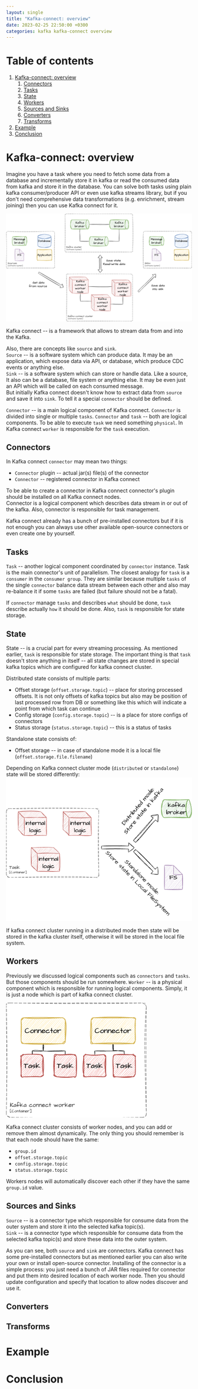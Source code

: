 ```yaml
---
layout: single
title: "Kafka-connect: overview"
date: 2023-02-25 22:50:00 +0300
categories: kafka kafka-connect overview
---
```


# Table of contents
1. [Kafka-connect: overview](#kafka-connect-overview)
   1. [Connectors](#connectors)
   2. [Tasks](#tasks)
   3. [State](#state)
   4. [Workers](#workers)
   5. [Sources and Sinks](#sources-and-sinks)
   6. [Converters](#converters)
   7. [Transforms](#transforms)
2. [Example](#example)
3. [Conclusion](#conclusion)

# Kafka-connect: overview <a name="kafka-connect-overview"></a>
Imagine you have a task where you need to fetch some data from a database and incrementally store it in kafka or read the consumed data from kafka and store it in the database.
You can solve both tasks using plain kafka consumer/producer API or even use kafka streams library, 
but if you don't need comprehensive data transformations (e.g. enrichment, stream joining) then you can use Kafka connect for it.

![Kafka connect concepts](/assets/images/2023/kafka-connect-concepts.png)

Kafka connect -- is a framework that allows to stream data from and into the Kafka.

Also, there are concepts like `source` and `sink`.  
`Source` -- is a software system which can produce data. It may be an application, which expose data via API, or database, which produce CDC events or anything else.  
`Sink` -- is a software system which can store or handle data. Like a source, It also can be a database, file system or anything else. It may be even just an API which will be called on each consumed message.  
But initially Kafka connect doesn't know how to extract data from `source` and save it into `sink`. To tell it a special `connector` should be defined.

`Connector` -- is a main logical component of Kafka connect. `Connector` is divided into single or multiple `tasks`.
`Connector` and `task` -- both are logical components. To be able to execute `task` we need something `physical`. In Kafka connect `worker` is responsible for the `task` execution.

## Connectors <a name="connectors"></a>
In Kafka connect `connector` may mean two things:
- `Connector` plugin -- actual jar(s) file(s) of the connector
- `Connector` -- registered connector in Kafka connect

To be able to create a connector in Kafka connect connector's plugin should be installed on all Kafka connect nodes.   
Connector is a logical component which describes data stream in or out of the kafka. Also, connector is responsible for task management.

Kafka connect already has a bunch of pre-installed connectors but if it is not enough you can always use other available open-source connectors or even create one by yourself. 

## Tasks <a name="tasks"></a>
`Task` -- another logical component coordinated by `connector` instance. Task is the main connector's unit of parallelism.
The closest analogy for `task` is a `consumer` in the `consumer group`. They are similar because multiple `tasks` of the single `connector` balance data stream between each other and also may re-balance it
if some `tasks` are failed (but failure should not be a fatal).

If `connector` manage `tasks` and describes `what` should be done, `task` describe actually `how` it should be done. Also, `task` 
is responsible for state storage.

## State <a name="state"></a>
State -- is a crucial part for every streaming processing. As mentioned earlier, `task` is responsible for state storage.
The important thing is that `task` doesn't store anything in itself -- all state changes are stored in special kafka topics which are configured 
for kafka connect cluster. 

Distributed state consists of multiple parts:
- Offset storage (`offset.storage.topic`) -- place for storing processed offsets. It is not only offsets of kafka topics but also may be position of last processed row from DB or something like this which will indicate a point from which task can continue 
- Config storage (`config.storage.topic`) -- is a place for store configs of connectors
- Status storage (`status.storage.topic`) -- this is a status of tasks

Standalone state consists of:
- Offset storage -- in case of standalone mode it is a local file (`offset.storage.file.filename`)

Depending on Kafka connect cluster mode (`distributed` or `standalone`) state will be stored differently:
![Kafka connect task state storage](/assets/images/2023/kafka-connect-task-state-storage.png)

If kafka connect cluster running in a distributed mode then state will be stored in the kafka cluster itself,
otherwise it will be stored in the local file system.

## Workers <a name="workers"></a>
Previously we discussed logical components such as `connectors` and `tasks`. But those components should be run somewhere.
`Worker` -- is a physical component which is responsible for running logical components. Simply, it is just a node which is part of kafka connect cluster. 

![Kafka connect worker](/assets/images/2023/kafka-connect-worker.png)

Kafka connect cluster consists of worker nodes, and you can add or remove them almost dynamically. The only thing you should remember is
that each node should have the same:
- `group.id`
- `offset.storage.topic`
- `config.storage.topic`
- `status.storage.topic`

Workers nodes will automatically discover each other if they have the same `group.id` value.

## Sources and Sinks <a name="sources-and-sinks"></a>
`Source` -- is a connector type which responsible for consume data from the outer system and store it into the selected kafka topic(s).  
`Sink` -- is a connector type which responsible for consume data from the selected kafka topic(s) and store these data into the outer system.

As you can see, both `source` and `sink` are connectors. Kafka connect has some pre-installed connectors but as mentioned earlier you can also write your own or install open-source connector.
Installing of the connector is a simple process: you just need a bunch of JAR files required for connector and put them into desired location of each worker node. Then you should update configuration
and specify that location to allow nodes discover and use it.

## Converters <a name="converters"></a>

## Transforms <a name="transforms"></a>

# Example <a name="example"></a>

# Conclusion <a name="conclusion"></a>

